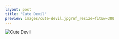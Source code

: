 ```yaml
---
layout: post
title: "Cute Devil"
preview: images/cute-devil.jpg?nf_resize=fit&w=300
---
```


![Cute Devil](/images/cute-devil.jpg?nf_resize=fit&w=900)
